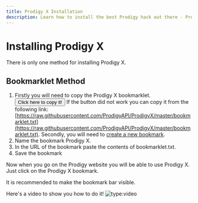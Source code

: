 ```yaml
---
title: Prodigy X Installation
description: Learn how to install the best Prodigy hack out there - Prodigy X!
---
```


# Installing Prodigy X

There is only one method for installing Prodigy X.

<script async src="https://pagead2.googlesyndication.com/pagead/js/adsbygoogle.js?client=ca-pub-8981394123170949"
     crossorigin="anonymous"></script>
<!-- Ad Unit 1 -->
<ins class="adsbygoogle"
     style="display:block"
     data-ad-client="ca-pub-8981394123170949"
     data-ad-slot="1878857878"
     data-ad-format="auto"
     data-full-width-responsive="true"></ins>
<script>
     (adsbygoogle = window.adsbygoogle || []).push({});
</script>

## Bookmarklet Method

1. Firstly you will need to copy the Prodigy X bookmarklet.
   <button class="md-button md-button--primary small-button long-transition" id="copy-button">Click here to copy it!</button>
   If the button did not work you can copy it from the following link: [https://raw.githubusercontent.com/ProdigyAPI/ProdigyX/master/bookmarklet.txt](https://raw.githubusercontent.com/ProdigyAPI/ProdigyX/master/bookmarklet.txt). Secondly, you will need to [create a new bookmark](creating-bookmarks.md).
3. Name the bookmark Prodigy X.
4. In the URL of the bookmark paste the contents of bookmarklet.txt.
5. Save the bookmark

Now when you go on the Prodigy website you will be able to use Prodigy X. Just click on the Prodigy X bookmark.

It is recommended to make the bookmark bar visible.

Here's a video to show you how to do it!
![type:video](https://www.youtube.com/embed/z2xQ-aOmrWA)

<script async src="https://pagead2.googlesyndication.com/pagead/js/adsbygoogle.js?client=ca-pub-8981394123170949"
     crossorigin="anonymous"></script>
<!-- Ad Unit 1 -->
<ins class="adsbygoogle"
     style="display:block"
     data-ad-client="ca-pub-8981394123170949"
     data-ad-slot="1878857878"
     data-ad-format="auto"
     data-full-width-responsive="true"></ins>
<script>
     (adsbygoogle = window.adsbygoogle || []).push({});
</script>
